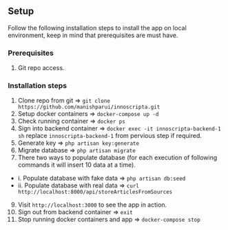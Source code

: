 ## Setup
Follow the following installation steps to install the app on local environment, keep in mind that prerequisites are must have.

### Prerequisites
1. Git repo access.

### Installation steps
1. Clone repo from git => ```git clone https://github.com/manishparui/innoscripta.git```
2. Setup docker containers => ```docker-compose up -d```
3. Check running container => ```docker ps```
4. Sign into backend container => ```docker exec -it innoscripta-backend-1 sh``` replace ```innoscripta-backend-1``` from pervious step if required.
5. Generate key => ```php artisan key:generate```
6. Migrate database => ```php artisan migrate```
7. There two ways to populate database (for each execution of following commands it will insert 10 data at a time).
  - i. Populate database with fake data => ```php artisan db:seed```
  - ii. Populate database with real data => ```curl http://localhost:8000/api/storeArticlesFromSources```
9. Visit ```http://localhost:3000``` to see the app in action.
10. Sign out from backend container => ```exit```
11. Stop running docker containers and app => ```docker-compose stop```